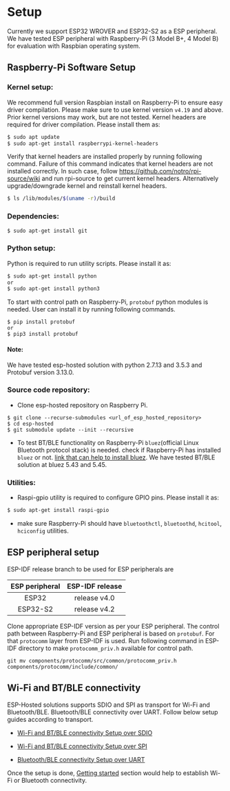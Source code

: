 # Setup
Currently we support ESP32 WROVER and ESP32-S2 as a ESP peripheral. We have tested ESP peripheral with Raspberry-Pi (3 Model B+, 4 Model B) for evaluation with Raspbian operating system.

## Raspberry-Pi Software Setup

### Kernel setup:
We recommend full version Raspbian install on Raspberry-Pi to ensure easy driver compilation. Please make sure to use kernel version `v4.19` and above. Prior kernel versions may work, but are not tested. Kernel headers are required for driver compilation. Please install them as:
```sh
$ sudo apt update
$ sudo apt-get install raspberrypi-kernel-headers
```
Verify that kernel headers are installed properly by running following command. Failure of this command indicates that kernel headers are not installed correctly. In such case, follow https://github.com/notro/rpi-source/wiki and run rpi-source to get current kernel headers. Alternatively upgrade/downgrade kernel and reinstall kernel headers.
```sh
$ ls /lib/modules/$(uname -r)/build
```
### Dependencies:
```sh
$ sudo apt-get install git
```

### Python setup:
Python is required to run utility scripts. Please install it as:
```sh
$ sudo apt-get install python
or
$ sudo apt-get install python3
```
To start with control path on Raspberry-Pi, `protobuf` python modules is needed. User can install it by running following commands.
```
$ pip install protobuf
or
$ pip3 install protobuf
```
#### Note:
We have tested esp-hosted solution with python 2.7.13 and 3.5.3 and Protobuf version 3.13.0.

### Source code repository:
* Clone esp-hosted repository on Raspberry Pi.
```
$ git clone --recurse-submodules <url_of_esp_hosted_repository>
$ cd esp-hosted
$ git submodule update --init --recursive
```

* To test BT/BLE functionality on Raspberry-Pi `bluez`(official Linux Bluetooth protocol stack) is needed. check if Raspberry-Pi has installed `bluez` or not.
[link that can help to install bluez](https://scribles.net/updating-bluez-on-raspberry-pi-from-5-43-to-5-50/). We have tested BT/BLE solution at bluez 5.43 and 5.45.

### Utilities:
* Raspi-gpio utility is required to configure GPIO pins. Please install it as:
```sh
$ sudo apt-get install raspi-gpio
```
* make sure Raspberry-Pi should have `bluetoothctl`, `bluetoothd`, `hcitool`, `hciconfig` utilities.

## ESP peripheral setup
ESP-IDF release branch to be used for ESP peripherals are

| ESP peripheral | ESP-IDF release |
|:----:|:----:|
| ESP32 | release v4.0 |
| ESP32-S2 | release v4.2 |

Clone appropriate ESP-IDF version as per your ESP peripheral. The control path between Raspberry-Pi and ESP peripheral is based on `protobuf`. For that `protocomm` layer from ESP-IDF is used. Run following command in ESP-IDF directory to make `protocomm_priv.h` available for control path.
```
git mv components/protocomm/src/common/protocomm_priv.h components/protocomm/include/common/
```

## Wi-Fi and BT/BLE connectivity

ESP-Hosted solutions supports SDIO and SPI as transport for Wi-Fi and Bluetooth/BLE. Bluetooth/BLE connectivity over UART. Follow below setup guides according to transport.

* [Wi-Fi and BT/BLE connectivity Setup over SDIO](SDIO_setup.md)

* [Wi-Fi and BT/BLE connectivity Setup over SPI](SPI_setup.md)

* [Bluetooth/BLE connectivity Setup over UART](UART_setup.md)

Once the setup is done, [Getting started](Getting_started.md) section would help to establish Wi-Fi or Bluetooth connectivity.

